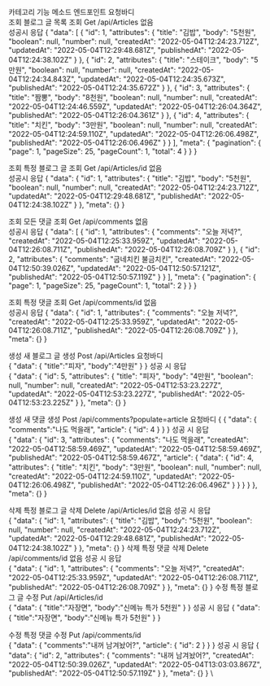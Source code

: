 카테고리	기능	      메소드 	엔드포인트 	                   요청바디 	                
조회	블로그 글 목록 조회	Get	/api/Articles	  없음      	                               
성공시 응답 
 {
    "data": [
        {
            "id": 1,
            "attributes": {
                "title": "김밥",
                "body": "5천원",
                "boolean": null,
                "number": null,
                "createdAt": "2022-05-04T12:24:23.712Z",
                "updatedAt": "2022-05-04T12:29:48.681Z",
                "publishedAt": "2022-05-04T12:24:38.102Z"
            }
        },
        {
            "id": 2,
            "attributes": {
                "title": "스테이크",
                "body": "5만원",
                "boolean": null,
                "number": null,
                "createdAt": "2022-05-04T12:24:34.843Z",
                "updatedAt": "2022-05-04T12:24:35.673Z",
                "publishedAt": "2022-05-04T12:24:35.672Z"
            }
        },
        {
            "id": 3,
            "attributes": {
                "title": "짬뽕",
                "body": "8천원",
                "boolean": null,
                "number": null,
                "createdAt": "2022-05-04T12:24:46.559Z",
                "updatedAt": "2022-05-04T12:26:04.364Z",
                "publishedAt": "2022-05-04T12:26:04.361Z"
            }
        },
        {
            "id": 4,
            "attributes": {
                "title": "치킨",
                "body": "3만원",
                "boolean": null,
                "number": null,
                "createdAt": "2022-05-04T12:24:59.110Z",
                "updatedAt": "2022-05-04T12:26:06.498Z",
                "publishedAt": "2022-05-04T12:26:06.496Z"
            }
        }
    ],
    "meta": {
        "pagination": {
            "page": 1,
            "pageSize": 25,
            "pageCount": 1,
            "total": 4
        }
    }
}

조회	특정 블로그 글 조회	Get	/api/Articles/id  없음	                                        
성공시 응답
{
    "data": {
        "id": 1,
        "attributes": {
            "title": "김밥",
            "body": "5천원",
            "boolean": null,
            "number": null,
            "createdAt": "2022-05-04T12:24:23.712Z",
            "updatedAt": "2022-05-04T12:29:48.681Z",
            "publishedAt": "2022-05-04T12:24:38.102Z"
        }
    },
    "meta": {}
}

조회	모든 댓글 조회	   Get	/api/comments	 없음	                                       
성공시 응답
{
    "data": [
        {
            "id": 1,
            "attributes": {
                "comments": "오늘 저녁?",
                "createdAt": "2022-05-04T12:25:33.959Z",
                "updatedAt": "2022-05-04T12:26:08.711Z",
                "publishedAt": "2022-05-04T12:26:08.709Z"
            }
        },
        {
            "id": 2,
            "attributes": {
                "comments": "굽네치킨 불금치킨",
                "createdAt": "2022-05-04T12:50:39.026Z",
                "updatedAt": "2022-05-04T12:50:57.121Z",
                "publishedAt": "2022-05-04T12:50:57.119Z"
            }
        }
    ],
    "meta": {
        "pagination": {
            "page": 1,
            "pageSize": 25,
            "pageCount": 1,
            "total": 2
        }
    }
}

조회	특정 댓글 조회	   Get	/api/comments/id	 없음 	                                       
성공시 응답
{
    "data": {
        "id": 1,
        "attributes": {
            "comments": "오늘 저녁?",
            "createdAt": "2022-05-04T12:25:33.959Z",
            "updatedAt": "2022-05-04T12:26:08.711Z",
            "publishedAt": "2022-05-04T12:26:08.709Z"
        }
    },
    "meta": {}
}

생성	새 블로그 글 생성  Post	/api/Articles	               요청바디                            
                                                        {
                                                        "data": {
                                                        "title":"피자",
                                                        "body":"4만원"
                                                        }
                                                        }
 성공 시 응답                                                       
{
    "data": {
        "id": 5,
        "attributes": {
            "title": "피자",
            "body": "4만원",
            "boolean": null,
            "number": null,
            "createdAt": "2022-05-04T12:53:23.227Z",
            "updatedAt": "2022-05-04T12:53:23.227Z",
            "publishedAt": "2022-05-04T12:53:23.225Z"
        }
    },
    "meta": {}
}

생성	새 댓글 생성  Post /api/comments?populate=article  요청바디                                                                       	                                                     {
                                                        {
                                                        "data": {
                                                        "comments":"나도 먹을래",
                                                        "article": {
                                                        "id": 4
                                                        }
                                                        }
                                                        }
성공 시 응답                                                      
 {
    "data": {
        "id": 3,
        "attributes": {
            "comments": "나도 먹을래",
            "createdAt": "2022-05-04T12:58:59.469Z",
            "updatedAt": "2022-05-04T12:58:59.469Z",
            "publishedAt": "2022-05-04T12:58:59.467Z",
            "article": {
                "data": {
                    "id": 4,
                    "attributes": {
                        "title": "치킨",
                        "body": "3만원",
                        "boolean": null,
                        "number": null,
                        "createdAt": "2022-05-04T12:24:59.110Z",
                        "updatedAt": "2022-05-04T12:26:06.498Z",
                        "publishedAt": "2022-05-04T12:26:06.496Z"
                    }
                }
            }
        }
    },
    "meta": {}
}                                                       

삭제	특정 블로그 글 삭제	Delete	/api/Articles/id 없음
성공 시 응답                                        
{
    "data": {
        "id": 1,
        "attributes": {
            "title": "김밥",
            "body": "5천원",
            "boolean": null,
            "number": null,
            "createdAt": "2022-05-04T12:24:23.712Z",
            "updatedAt": "2022-05-04T12:29:48.681Z",
            "publishedAt": "2022-05-04T12:24:38.102Z"
        }
    },
    "meta": {}
}
삭제	특정 댓글 삭제	Delete	/api/comments/id	없음
성공 시 응답	                                    
{
    "data": {
        "id": 1,
        "attributes": {
            "comments": "오늘 저녁?",
            "createdAt": "2022-05-04T12:25:33.959Z",
            "updatedAt": "2022-05-04T12:26:08.711Z",
            "publishedAt": "2022-05-04T12:26:08.709Z"
        }
    },
    "meta": {}
}
수정	특정 블로그 글 수정	Put	/api/Articles/id	                                            
                                                        {
                                                        "data": {
                                                        "title":"자장면",
                                                        "body":"신메뉴 특가 5천원"
                                                        }
                                                        }
 성공 시 응답
{
"data": {
"title":"자장면",
"body":"신메뉴 특가 5천원"
}
}
                                                       

수정	특정 댓글 수정	Put	/api/comments/id	                                               
                                                        {
                                                        "data": {
                                                        "comments":"내꺼 남겨놨어?",
                                                        "article": {
                                                        "id": 2
                                                        }
                                                        }
                                                        }
성공 시 응답
                                                        {
    "data": {
        "id": 2,
        "attributes": {
            "comments": "내꺼 남겨놨어?",
            "createdAt": "2022-05-04T12:50:39.026Z",
            "updatedAt": "2022-05-04T13:03:03.867Z",
            "publishedAt": "2022-05-04T12:50:57.119Z"
        }
    },
    "meta": {}
}
\